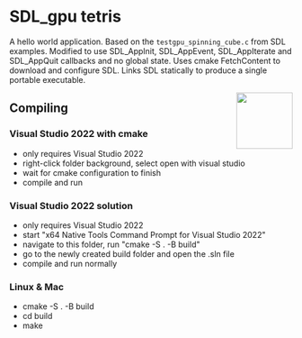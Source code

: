 # SDL_gpu tetris
A hello world application. Based on the `testgpu_spinning_cube.c` from SDL examples. Modified to use SDL_AppInit, SDL_AppEvent, SDL_AppIterate and SDL_AppQuit callbacks and no global state. Uses cmake FetchContent to download and configure SDL. Links SDL statically to produce a single portable executable.

<img src="https://github.com/user-attachments/assets/5fa1e483-6b44-43bb-a5f0-50178bfb35b8" width="100" style="float: right; display: block; margin: auto;">

## Compiling
### Visual Studio 2022 with cmake
 * only requires Visual Studio 2022
 * right-click folder background, select open with visual studio
 * wait for cmake configuration to finish
 * compile and run
### Visual Studio 2022 solution
 * only requires Visual Studio 2022
 * start "x64 Native Tools Command Prompt for Visual Studio 2022"
 * navigate to this folder, run "cmake -S . -B build"
 * go to the newly created build folder and open the .sln file
 * compile and run normally
### Linux & Mac
 * cmake -S . -B build
 * cd build
 * make
